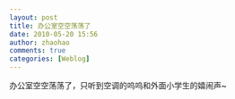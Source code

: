 ```yaml
---
layout: post
title: 办公室空空荡荡了
date: 2010-05-20 15:56
author: zhaohao
comments: true
categories: [Weblog]
---
```

办公室空空荡荡了，只听到空调的呜呜和外面小学生的嬉闹声~
